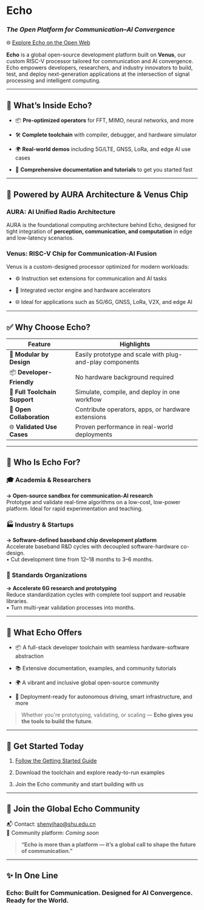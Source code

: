 
**Echo**
========

### _The Open Platform for Communication–AI Convergence_

🌐 [Explore Echo on the Open Web](https://acelab-shu.github.io/ACE-Echo/)

**Echo** is a global open-source development platform built on **Venus**, our custom RISC-V processor tailored for communication and AI convergence. Echo empowers developers, researchers, and industry innovators to build, test, and deploy next-generation applications at the intersection of signal processing and intelligent computing.

* * *

🔧 What’s Inside Echo?
----------------------

* 📦 **Pre-optimized operators** for FFT, MIMO, neural networks, and more

* 🛠️ **Complete toolchain** with compiler, debugger, and hardware simulator

* 🌍 **Real-world demos** including 5G/LTE, GNSS, LoRa, and edge AI use cases

* 📖 **Comprehensive documentation and tutorials** to get you started fast

* * *

🧠 Powered by AURA Architecture & Venus Chip
--------------------------------------------

### AURA: AI Unified Radio Architecture

AURA is the foundational computing architecture behind Echo, designed for tight integration of **perception, communication, and computation** in edge and low-latency scenarios.

### Venus: RISC-V Chip for Communication-AI Fusion

Venus is a custom-designed processor optimized for modern workloads:

* ⚙️ Instruction set extensions for communication and AI tasks

* 🚀 Integrated vector engine and hardware accelerators

* 🌐 Ideal for applications such as 5G/6G, GNSS, LoRa, V2X, and edge AI

* * *

✅ Why Choose Echo?
------------------

| Feature                       | Highlights                                               |
| ----------------------------- | -------------------------------------------------------- |
| 🧩 **Modular by Design**      | Easily prototype and scale with plug-and-play components |
| 📦 **Developer-Friendly**     | No hardware background required                          |
| 🔧 **Full Toolchain Support** | Simulate, compile, and deploy in one workflow            |
| 🤝 **Open Collaboration**     | Contribute operators, apps, or hardware extensions       |
| 🌐 **Validated Use Cases**    | Proven performance in real-world deployments             |

* * *

👥 Who Is Echo For?
-------------------

### 🎓 Academia & Researchers

**→ Open-source sandbox for communication-AI research**  
Prototype and validate real-time algorithms on a low-cost, low-power platform. Ideal for rapid experimentation and teaching.

### 🏭 Industry & Startups

**→ Software-defined baseband chip development platform**  
Accelerate baseband R&D cycles with decoupled software-hardware co-design.  
• Cut development time from 12–18 months to 3–6 months.

### 📡 Standards Organizations

**→ Accelerate 6G research and prototyping**  
Reduce standardization cycles with complete tool support and reusable libraries.  
• Turn multi-year validation processes into months.

* * *

🔧 What Echo Offers
-------------------

* 📦 A full-stack developer toolchain with seamless hardware-software abstraction

* 📚 Extensive documentation, examples, and community tutorials

* 🌍 A vibrant and inclusive global open-source community

* 🚗 Deployment-ready for autonomous driving, smart infrastructure, and more

> Whether you're prototyping, validating, or scaling — **Echo gives you the tools to build the future**.

* * *

🚀 Get Started Today
--------------------

1. [Follow the Getting Started Guide](https://acelab-shu.github.io/ACE-Echo/mydoc_get_started.html)

2. Download the toolchain and explore ready-to-run examples

3. Join the Echo community and start building with us

* * *

📣 Join the Global Echo Community
---------------------------------

📬 Contact: [shenyihao@shu.edu.cn](mailto:shenyihao@shu.edu.cn)  
💬 Community platform: _Coming soon_

> **“Echo is more than a platform — it’s a global call to shape the future of communication.”**

* * *

✨ In One Line
-------------

### **Echo: Built for Communication. Designed for AI Convergence. Ready for the World.**